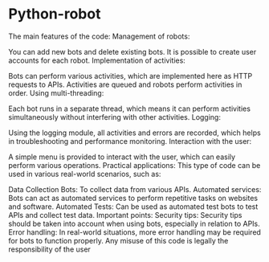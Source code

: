 # Python-robot
The main features of the code:
Management of robots:

You can add new bots and delete existing bots.
It is possible to create user accounts for each robot.
Implementation of activities:

Bots can perform various activities, which are implemented here as HTTP requests to APIs.
Activities are queued and robots perform activities in order.
Using multi-threading:

Each bot runs in a separate thread, which means it can perform activities simultaneously without interfering with other activities.
Logging:

Using the logging module, all activities and errors are recorded, which helps in troubleshooting and performance monitoring.
Interaction with the user:

A simple menu is provided to interact with the user, which can easily perform various operations.
Practical applications:
This type of code can be used in various real-world scenarios, such as:

Data Collection Bots: To collect data from various APIs.
Automated services: Bots can act as automated services to perform repetitive tasks on websites and software.
Automated Tests: Can be used as automated test bots to test APIs and collect test data.
Important points:
Security tips: Security tips should be taken into account when using bots, especially in relation to APIs.
Error handling: In real-world situations, more error handling may be required for bots to function properly.
Any misuse of this code is legally the responsibility of the user
